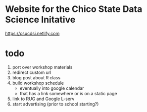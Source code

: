 # Website for the Chico State Data Science Initative

https://csucdsi.netlify.com

# todo
1. port over workshop materials
2. redirect custom url
3. blog post about R class
4. build workshop schedule 
    - eventually into google calendar
    - that has a link somewhere or is on a static page
5. link to RUG and Google L-serv
6. start advertising (prior to school starting?)
